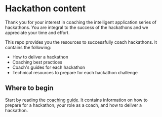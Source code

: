 # Hackathon content

Thank you for your interest in coaching the intelligent application series of hackathons. You are integral to the success of the hackathons and we appreciate your time and effort.

This repo provides you the resources to successfully coach hackathons. It contains the following:

- How to deliver a hackathon
- Coaching best practices
- Coach's guides for each hackathon
- Technical resources to prepare for each hackathon challenge

## Where to begin

Start by reading the [coaching guide](coaching/README.md). It contains information on how to prepare for a hackathon, your role as a coach, and how to deliver a hackathon.
